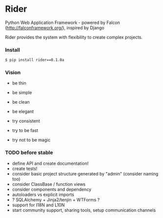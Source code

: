Rider
=====
Python Web Application Framework - powered by Falcon (http://falconframework.org/), inspired by Django

Rider provides the system with flexibility to create complex projects.

### Install ###

```bash
$ pip install rider==0.1.0a
```

### Vision ###

* be thin
* be simple
* be clean
* be elegant

* try consistent
* try to be fast
* try not to be magic

### TODO before stable ###

* define API and create documentation!
* create tests!
* consider basic project structure generated by "admin" (consider naming too)
* consider ClassBase / function views
* consider components and dependency
* autoloaders vs explicit imports
* ? SQLAlchemy + Jinja2/tenjin + WTForms ?
* support for I18N and L10N
* start community support, sharing tools, setup communication channels
